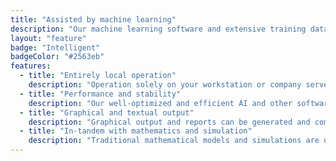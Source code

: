 ```yaml
---
title: "Assisted by machine learning"
description: "Our machine learning software and extensive training dataset give the software experience and ability to uncover both simple and uncommon errors with high accuracy."
layout: "feature"
badge: "Intelligent"
badgeColor: "#2563eb"
features:
  - title: "Entirely local operation"
    description: "Operation solely on your workstation or company servers ensure that design, simulation, and other data are safe and secure."
  - title: "Performance and stability"
    description: "Our well-optimized and efficient AI and other software models are performant and reliable, ensuring maximum software uptime and production at the speed of your team."
  - title: "Graphical and textual output"
    description: "Graphical output and reports can be generated and combined automatically into reports that can be easily sent between teams or used for documentation."
  - title: "In-tandem with mathematics and simulation"
    description: "Traditional mathematical models and simulations are used as input for SmartPCB's AI algorithms, ensuring accuracy and integration with your existing workflow."
---
```

